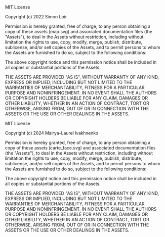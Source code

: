 MIT License

Copyright (c) 2022 Simon Loir

Permission is hereby granted, free of charge, to any person obtaining a copy
of these assets (map.svg) and associated documentation files (the "Assets"), to deal
in the Assets without restriction, including without limitation the rights
to use, copy, modify, merge, publish, distribute, sublicense, and/or sell
copies of the Assets, and to permit persons to whom the Assets are
furnished to do so, subject to the following conditions:

The above copyright notice and this permission notice shall be included in all
copies or substantial portions of the Assets.

THE ASSETS ARE PROVIDED "AS IS", WITHOUT WARRANTY OF ANY KIND, EXPRESS OR
IMPLIED, INCLUDING BUT NOT LIMITED TO THE WARRANTIES OF MERCHANTABILITY,
FITNESS FOR A PARTICULAR PURPOSE AND NONINFRINGEMENT. IN NO EVENT SHALL THE
AUTHORS OR COPYRIGHT HOLDERS BE LIABLE FOR ANY CLAIM, DAMAGES OR OTHER
LIABILITY, WHETHER IN AN ACTION OF CONTRACT, TORT OR OTHERWISE, ARISING FROM,
OUT OF OR IN CONNECTION WITH THE ASSETS OR THE USE OR OTHER DEALINGS IN THE
ASSETS.

MIT License

Copyright (c) 2024 Mairya-Laurel Ivakhnenko

Permission is hereby granted, free of charge, to any person obtaining a copy
of these assets (carte_face.svg) and associated documentation files (the "Assets"), to deal
in the Assets without restriction, including without limitation the rights
to use, copy, modify, merge, publish, distribute, sublicense, and/or sell
copies of the Assets, and to permit persons to whom the Assets are
furnished to do so, subject to the following conditions:

The above copyright notice and this permission notice shall be included in all
copies or substantial portions of the Assets.

THE ASSETS ARE PROVIDED "AS IS", WITHOUT WARRANTY OF ANY KIND, EXPRESS OR
IMPLIED, INCLUDING BUT NOT LIMITED TO THE WARRANTIES OF MERCHANTABILITY,
FITNESS FOR A PARTICULAR PURPOSE AND NONINFRINGEMENT. IN NO EVENT SHALL THE
AUTHORS OR COPYRIGHT HOLDERS BE LIABLE FOR ANY CLAIM, DAMAGES OR OTHER
LIABILITY, WHETHER IN AN ACTION OF CONTRACT, TORT OR OTHERWISE, ARISING FROM,
OUT OF OR IN CONNECTION WITH THE ASSETS OR THE USE OR OTHER DEALINGS IN THE
ASSETS.